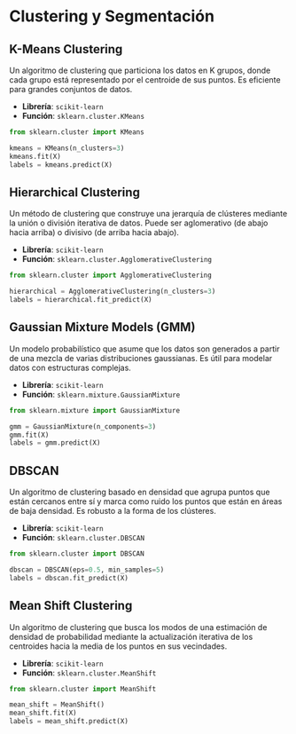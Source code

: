 # Clustering y Segmentación

## K-Means Clustering
Un algoritmo de clustering que particiona los datos en K grupos, donde cada grupo está representado por el centroide de sus puntos. Es eficiente para grandes conjuntos de datos.
- **Librería**: `scikit-learn`
- **Función**: `sklearn.cluster.KMeans`

```python
from sklearn.cluster import KMeans

kmeans = KMeans(n_clusters=3)
kmeans.fit(X)
labels = kmeans.predict(X)
```

## Hierarchical Clustering
Un método de clustering que construye una jerarquía de clústeres mediante la unión o división iterativa de datos. Puede ser aglomerativo (de abajo hacia arriba) o divisivo (de arriba hacia abajo).
- **Librería**: `scikit-learn`
- **Función**: `sklearn.cluster.AgglomerativeClustering`

```python
from sklearn.cluster import AgglomerativeClustering

hierarchical = AgglomerativeClustering(n_clusters=3)
labels = hierarchical.fit_predict(X)
```

## Gaussian Mixture Models (GMM)
Un modelo probabilístico que asume que los datos son generados a partir de una mezcla de varias distribuciones gaussianas. Es útil para modelar datos con estructuras complejas.
- **Librería**: `scikit-learn`
- **Función**: `sklearn.mixture.GaussianMixture`

```python
from sklearn.mixture import GaussianMixture

gmm = GaussianMixture(n_components=3)
gmm.fit(X)
labels = gmm.predict(X)
```

## DBSCAN
Un algoritmo de clustering basado en densidad que agrupa puntos que están cercanos entre sí y marca como ruido los puntos que están en áreas de baja densidad. Es robusto a la forma de los clústeres.
- **Librería**: `scikit-learn`
- **Función**: `sklearn.cluster.DBSCAN`

```python
from sklearn.cluster import DBSCAN

dbscan = DBSCAN(eps=0.5, min_samples=5)
labels = dbscan.fit_predict(X)
```

## Mean Shift Clustering
Un algoritmo de clustering que busca los modos de una estimación de densidad de probabilidad mediante la actualización iterativa de los centroides hacia la media de los puntos en sus vecindades.
- **Librería**: `scikit-learn`
- **Función**: `sklearn.cluster.MeanShift`

```python
from sklearn.cluster import MeanShift

mean_shift = MeanShift()
mean_shift.fit(X)
labels = mean_shift.predict(X)
```
